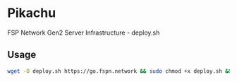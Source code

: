 # Pikachu

FSP Network Gen2 Server Infrastructure - deploy.sh

## Usage

```sh
wget -O deploy.sh https://go.fspn.network && sudo chmod +x deploy.sh && sudo bash deploy.sh -H $hostname && sudo rm -rf deploy.sh
```